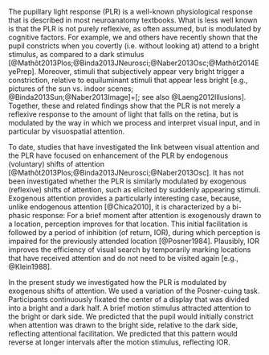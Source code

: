The pupillary light response (PLR) is a well-known physiological response that is described in most neuroanatomy textbooks. What is less well known is that the PLR is not purely reflexive, as often assumed, but is modulated by cognitive factors. For example, we and others have recently shown that the pupil constricts when you covertly (i.e. without looking at) attend to a bright stimulus, as compared to a dark stimulus [@Mathôt2013Plos;@Binda2013JNeurosci;@Naber2013Osc;@Mathôt2014EyePrep]. Moreover, stimuli that subjectively appear very bright trigger a constriction, relative to equiluminant stimuli that appear less bright [e.g., pictures of the sun vs. indoor scenes; @Binda2013Sun;@Naber2013Image]+[; see also @Laeng2012Illusions]. Together, these and related findings show that the PLR is not merely a reflexive response to the amount of light that falls on the retina, but is modulated by the way in which we process and interpret visual input, and in particular by visuospatial attention.

To date, studies that have investigated the link between visual attention and the PLR have focused on enhancement of the PLR by endogenous (voluntary) shifts of attention [@Mathôt2013Plos;@Binda2013JNeurosci;@Naber2013Osc]. It has not been investigated whether the PLR is similarly modulated by exogenous (reflexive) shifts of attention, such as elicited by suddenly appearing stimuli. Exogenous attention provides a particularly interesting case, because, unlike endogenous attention [@Chica2010], it is characterized by a bi-phasic response: For a brief moment after attention is exogenously drawn to a location, perception improves for that location. This initial facilitation is followed by a period of inhibition (of return, IOR), during which perception is impaired for the previously attended location [@Posner1984]. Plausibly, IOR improves the efficiency of visual search by temporarily marking locations that have received attention and do not need to be visited again [e.g., @Klein1988].

In the present study we investigated how the PLR is modulated by exogenous shifts of attention. We used a variation of the Posner-cuing task. Participants continuously fixated the center of a display that was divided into a bright and a dark half. A brief motion stimulus attracted attention to the bright or dark side. We predicted that the pupil would initially constrict when attention was drawn to the bright side, relative to the dark side, reflecting attentional facilitation. We predicted that this pattern would reverse at longer intervals after the motion stimulus, reflecting IOR.
